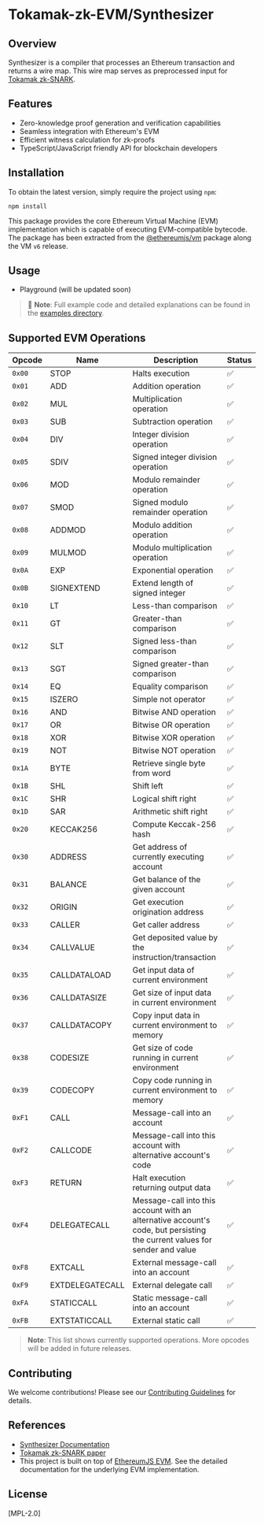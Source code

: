 # Tokamak-zk-EVM/Synthesizer

## Overview
Synthesizer is a compiler that processes an Ethereum transaction and returns a wire map. This wire map serves as preprocessed input for [Tokamak zk-SNARK](https://eprint.iacr.org/2024/507).

## Features
- Zero-knowledge proof generation and verification capabilities
- Seamless integration with Ethereum's EVM
- Efficient witness calculation for zk-proofs
- TypeScript/JavaScript friendly API for blockchain developers

## Installation

To obtain the latest version, simply require the project using `npm`:

```shell
npm install
```

This package provides the core Ethereum Virtual Machine (EVM) implementation which is capable of executing EVM-compatible bytecode. The package has been extracted from the [@ethereumjs/vm](https://github.com/ethereumjs/ethereumjs-monorepo/tree/master/packages/vm) package along the VM `v6` release.

## Usage
* Playground (will be updated soon)
> 📘 **Note**: Full example code and detailed explanations can be found in the [examples directory](./examples).

## Supported EVM Operations
| Opcode | Name | Description | Status |
|--------|------|-------------|---------|
| `0x00` | STOP | Halts execution | ✅ |
| `0x01` | ADD | Addition operation | ✅ |
| `0x02` | MUL | Multiplication operation | ✅ |
| `0x03` | SUB | Subtraction operation | ✅ |
| `0x04` | DIV | Integer division operation | ✅ |
| `0x05` | SDIV | Signed integer division operation | ✅ |
| `0x06` | MOD | Modulo remainder operation | ✅ |
| `0x07` | SMOD | Signed modulo remainder operation | ✅ |
| `0x08` | ADDMOD | Modulo addition operation | ✅ |
| `0x09` | MULMOD | Modulo multiplication operation | ✅ |
| `0x0A` | EXP | Exponential operation | ✅ |
| `0x0B` | SIGNEXTEND | Extend length of signed integer | ✅ |
| `0x10` | LT | Less-than comparison | ✅ |
| `0x11` | GT | Greater-than comparison | ✅ |
| `0x12` | SLT | Signed less-than comparison | ✅ |
| `0x13` | SGT | Signed greater-than comparison | ✅ |
| `0x14` | EQ | Equality comparison | ✅ |
| `0x15` | ISZERO | Simple not operator | ✅ |
| `0x16` | AND | Bitwise AND operation | ✅ |
| `0x17` | OR | Bitwise OR operation | ✅ |
| `0x18` | XOR | Bitwise XOR operation | ✅ |
| `0x19` | NOT | Bitwise NOT operation | ✅ |
| `0x1A` | BYTE | Retrieve single byte from word | ✅ |
| `0x1B` | SHL | Shift left | ✅ |
| `0x1C` | SHR | Logical shift right | ✅ |
| `0x1D` | SAR | Arithmetic shift right | ✅ |
| `0x20` | KECCAK256 | Compute Keccak-256 hash | ✅ |
| `0x30` | ADDRESS | Get address of currently executing account | ✅ |
| `0x31` | BALANCE | Get balance of the given account | ✅ |
| `0x32` | ORIGIN | Get execution origination address | ✅ |
| `0x33` | CALLER | Get caller address | ✅ |
| `0x34` | CALLVALUE | Get deposited value by the instruction/transaction | ✅ |
| `0x35` | CALLDATALOAD | Get input data of current environment | ✅ |
| `0x36` | CALLDATASIZE | Get size of input data in current environment | ✅ |
| `0x37` | CALLDATACOPY | Copy input data in current environment to memory | ✅ |
| `0x38` | CODESIZE | Get size of code running in current environment | ✅ |
| `0x39` | CODECOPY | Copy code running in current environment to memory | ✅ |
| `0xF1` | CALL | Message-call into an account | ✅ |
| `0xF2` | CALLCODE | Message-call into this account with alternative account's code | ✅ |
| `0xF3` | RETURN | Halt execution returning output data | ✅ |
| `0xF4` | DELEGATECALL | Message-call into this account with an alternative account's code, but persisting the current values for sender and value | ✅ |
| `0xF8` | EXTCALL | External message-call into an account | ✅ |
| `0xF9` | EXTDELEGATECALL | External delegate call | ✅ |
| `0xFA` | STATICCALL | Static message-call into an account | ✅ |
| `0xFB` | EXTSTATICCALL | External static call | ✅ |

> **Note**: This list shows currently supported operations. More opcodes will be added in future releases.

## Contributing
We welcome contributions! Please see our [Contributing Guidelines](../../../CONTRIBUTING.md) for details.

## References
- [Synthesizer Documentation](./docs)
- [Tokamak zk-SNARK paper](https://eprint.iacr.org/2024/507)
- This project is built on top of [EthereumJS EVM](https://github.com/ethereumjs/ethereumjs-monorepo). See the detailed documentation for the underlying EVM implementation.


## License
[MPL-2.0]
